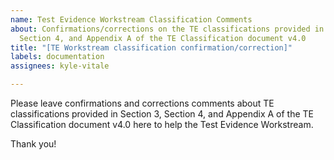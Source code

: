 ```yaml
---
name: Test Evidence Workstream Classification Comments
about: Confirmations/corrections on the TE classifications provided in Section 3,
  Section 4, and Appendix A of the TE Classification document v4.0
title: "[TE Workstream classification confirmation/correction]"
labels: documentation
assignees: kyle-vitale

---
```


Please leave confirmations and corrections comments about TE classifications provided in Section 3, Section 4, and Appendix A of the TE Classification document v4.0 here to help the Test Evidence Workstream.

Thank you!

